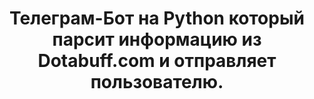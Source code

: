 <h1 align='center'>Телеграм-Бот на Python который парсит информацию из Dotabuff.com и отправляет пользователю.</h1>
